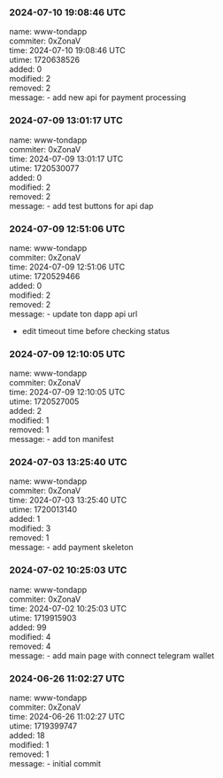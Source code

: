 ### 2024-07-10 19:08:46 UTC
name: www-tondapp  
commiter: 0xZonaV  
time: 2024-07-10 19:08:46 UTC  
utime: 1720638526  
added: 0  
modified: 2  
removed: 2  
message: - add new api for payment processing

### 2024-07-09 13:01:17 UTC
name: www-tondapp  
commiter: 0xZonaV  
time: 2024-07-09 13:01:17 UTC  
utime: 1720530077  
added: 0  
modified: 2  
removed: 2  
message: - add test buttons for api dap

### 2024-07-09 12:51:06 UTC
name: www-tondapp  
commiter: 0xZonaV  
time: 2024-07-09 12:51:06 UTC  
utime: 1720529466  
added: 0  
modified: 2  
removed: 2  
message: - update ton dapp api url

- edit timeout time before checking status

### 2024-07-09 12:10:05 UTC
name: www-tondapp  
commiter: 0xZonaV  
time: 2024-07-09 12:10:05 UTC  
utime: 1720527005  
added: 2  
modified: 1  
removed: 1  
message: - add ton manifest

### 2024-07-03 13:25:40 UTC
name: www-tondapp  
commiter: 0xZonaV  
time: 2024-07-03 13:25:40 UTC  
utime: 1720013140  
added: 1  
modified: 3  
removed: 1  
message: - add payment skeleton

### 2024-07-02 10:25:03 UTC
name: www-tondapp  
commiter: 0xZonaV  
time: 2024-07-02 10:25:03 UTC  
utime: 1719915903  
added: 99  
modified: 4  
removed: 4  
message: - add main page with connect telegram wallet

### 2024-06-26 11:02:27 UTC
name: www-tondapp  
commiter: 0xZonaV  
time: 2024-06-26 11:02:27 UTC  
utime: 1719399747  
added: 18  
modified: 1  
removed: 1  
message: - initial commit

